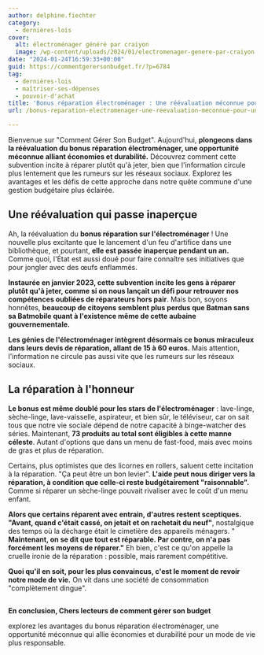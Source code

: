 ```yaml
---
author: delphine.fiechter
category:
  - dernières-lois
cover:
  alt: électroménager généré par craiyon
  image: /wp-content/uploads/2024/01/electromenager-genere-par-craiyon.png
date: "2024-01-24T16:59:33+00:00"
guid: https://commentgerersonbudget.fr/?p=6784
tag:
  - dernières-lois
  - maîtriser-ses-dépenses
  - pouvoir-d'achat
title: 'Bonus réparation électroménager : Une réévaluation méconnue pour une consommation plus durable'
url: /bonus-reparation-electromenager-une-reevaluation-meconnue-pour-une-consommation-plus-durable/

---
```

Bienvenue sur "Comment Gérer Son Budget". Aujourd'hui, **plongeons dans la réévaluation du bonus réparation électroménager, une opportunité méconnue alliant économies et durabilité.** Découvrez comment cette subvention incite à réparer plutôt qu'à jeter, bien que l'information circule plus lentement que les rumeurs sur les réseaux sociaux. Explorez les avantages et les défis de cette approche dans notre quête commune d'une gestion budgétaire plus éclairée.

## **Une réévaluation qui passe inaperçue**

Ah, la réévaluation du **bonus réparation sur l'électroménager** ! Une nouvelle plus excitante que le lancement d'un feu d'artifice dans une bibliothèque, et pourtant, **elle est passée inaperçue pendant un an.** Comme quoi, l'État est aussi doué pour faire connaître ses initiatives que pour jongler avec des œufs enflammés.

**Instaurée en janvier 2023, cette subvention incite les gens à réparer plutôt qu'à jeter, comme si on nous lançait un défi pour retrouver nos compétences oubliées de réparateurs hors pair**. Mais bon, soyons honnêtes, **beaucoup de citoyens semblent plus perdus que Batman sans sa Batmobile quant à l'existence même de cette aubaine gouvernementale.**

**Les génies de l'électroménager intègrent désormais ce bonus miraculeux dans leurs devis de réparation, allant de 15 à 60 euros.** Mais attention, l'information ne circule pas aussi vite que les rumeurs sur les réseaux sociaux.

## **La réparation à l'honneur**

**Le bonus est même doublé pour les stars de l'électroménager** : lave-linge, sèche-linge, lave-vaisselle, aspirateur, et bien sûr, le téléviseur, car on sait tous que notre vie sociale dépend de notre capacité à binge-watcher des séries. Maintenant, **73 produits au total sont éligibles à cette manne céleste**. Autant d'options que dans un menu de fast-food, mais avec moins de gras et plus de réparation.

Certains, plus optimistes que des licornes en rollers, saluent cette incitation à la réparation. "Ça peut être un bon levier". **L'aide peut nous diriger vers la réparation, à condition que celle-ci reste budgétairement "raisonnable".** Comme si réparer un sèche-linge pouvait rivaliser avec le coût d'un menu enfant.

**Alors que certains réparent avec entrain, d'autres restent sceptiques. "Avant, quand c'était cassé, on jetait et on rachetait du neuf"**, nostalgique des temps où la décharge était le cimetière des appareils ménagers. " **Maintenant, on se dit que tout est réparable. Par contre, on n'a pas forcément les moyens de réparer."** Eh bien, c'est ce qu'on appelle la cruelle ironie de la réparation : possible, mais rarement compétitive.

**Quoi qu'il en soit, pour les plus convaincus, c'est le moment de revoir notre mode de vie.** On vit dans une société de consommation "complètement dingue".

##   
**En conclusion, Chers lecteurs de comment gérer son budget**

explorez les avantages du bonus réparation électroménager, une opportunité méconnue qui allie économies et durabilité pour un mode de vie plus responsable.

